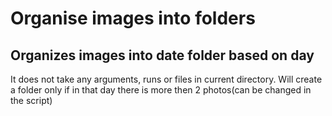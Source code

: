 # Organise images into folders

Organizes images into date folder based on day
---
It does not take any arguments, runs or files in current directory.
Will create a folder only if in that day there is more then 2 photos(can be changed in the script)
